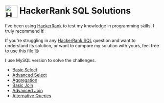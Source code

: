 <h1><a href="https://www.hackerrank.com/products/main/" target="blank"><img align="center" src="https://cdn4.iconfinder.com/data/icons/logos-and-brands/512/160_Hackerrank_logo_logos-512.png" alt="HackerRank" height="40" width="40"></a> HackerRank SQL Solutions </h1>

I've been using [HackerRank](https://www.hackerrank.com/) to test my knowledge in programming skills. I truly recommend it!

If you're struggling in any [HackerRank SQL](https://www.hackerrank.com/domains/sql/select) question and want to understand its solution, or want to compare my solution with yours, feel free to use this file 😊

I use MySQL version to solve the challenges.

* [Basic Select](https://github.com/gabrielcardosofts/hackerrank-sql/tree/main/basic-select)
* [Advanced Select]()
* [Aggregation](https://github.com/gabrielcardosofts/hackerrank-sql/tree/main/aggregation)
* [Basic Join]()
* [Advanced Join]()
* [Alternative Queries]()
